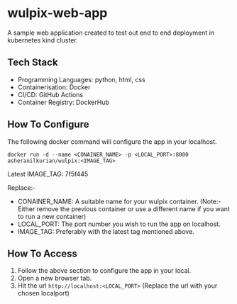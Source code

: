 # wulpix-web-app

A sample web application created to test out end to end deployment in kubernetes kind cluster.

## Tech Stack

- Programming Languages: python, html, css
- Containerisation: Docker
- CI/CD: GitHub Actions
- Container Registry: DockerHub

## How To Configure

The following docker command will configure the app in your localhost.

```
docker run -d --name <CONAINER_NAME> -p <LOCAL_PORT>:8000 asheranilkurian/wulpix:<IMAGE_TAG>
```

Latest IMAGE_TAG: 7f5f445

Replace:-

- CONAINER_NAME: A suitable name for your wulpix container. (Note:- Either remove the previous container or use a different name if you want to run a new container)
- LOCAL_PORT: The port number you wish to run the app on localhost.
- IMAGE_TAG: Preferably with the latest tag mentioned above.

## How To Access

1. Follow the above section to configure the app in your local.
2. Open a new browser tab.
3. Hit the url `http://localhost:<LOCAL_PORT>` (Replace the url with your chosen localport)
